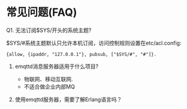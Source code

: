# 常见问题(FAQ)

Q1. 无法订阅$SYS/开头的系统主题?

\$SYS/#系统主题默认只允许本机订阅，访问控制规则设置在etc/acl.config:
```
{allow, {ipaddr, "127.0.0.1"}, pubsub, ["$SYS/#", "#"]}.
```
  1. emqttd消息服务器适用于什么项目? 
     - 物联网、移动互联网.
     - 不适合做企业内部MQ

  2. 使用emqttd服务器，需要了解Erlang语言吗？ 

